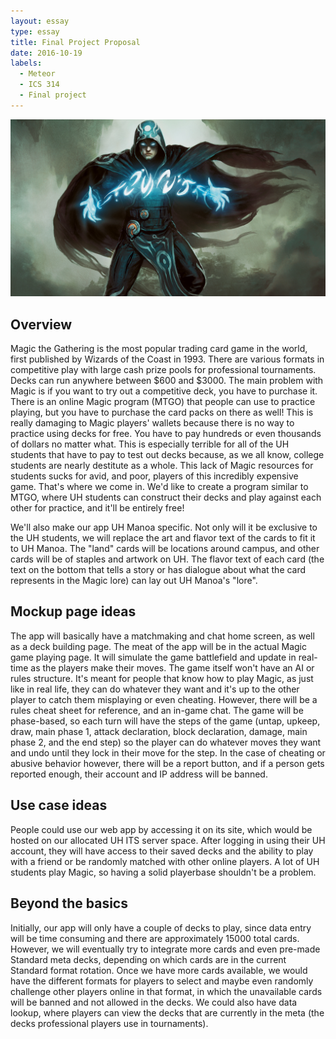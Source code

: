 ```yaml
---
layout: essay
type: essay
title: Final Project Proposal
date: 2016-10-19
labels:
  - Meteor
  - ICS 314
  - Final project
---
```


<img class="ui image" src="../images/jace.jpg">

## Overview

Magic the Gathering is the most popular trading card game in the world, first published by Wizards of the Coast in 1993. There are various formats in competitive play with large cash prize pools for professional tournaments. Decks can run anywhere between $600 and $3000. The main problem with Magic is if you want to try out a competitive deck, you have to purchase it. There is an online Magic program (MTGO) that people can use to practice playing, but you have to purchase the card packs on there as well! This is really damaging to Magic players' wallets because there is no way to practice using decks for free. You have to pay hundreds or even thousands of dollars no matter what. This is especially terrible for all of the UH students that have to pay to test out decks because, as we all know, college students are nearly destitute as a whole. This lack of Magic resources for students sucks for avid, and poor, players of this incredibly expensive game. That's where we come in. We'd like to create a program similar to MTGO, where UH students can construct their decks and play against each other for practice, and it'll be entirely free!

We'll also make our app UH Manoa specific. Not only will it be exclusive to the UH students, we will replace the art and flavor text of the cards to fit it to UH Manoa. The "land" cards will be locations around campus, and other cards will be of staples and artwork on UH. The flavor text of each card (the text on the bottom that tells a story or has dialogue about what the card represents in the Magic lore) can lay out UH Manoa's "lore".

## Mockup page ideas

The app will basically have a matchmaking and chat home screen, as well as a deck building page. The meat of the app will be in the actual Magic game playing page. It will simulate the game battlefield and update in real-time as the players make their moves. The game itself won't have an AI or rules structure. It's meant for people that know how to play Magic, as just like in real life, they can do whatever they want and it's up to the other player to catch them misplaying or even cheating. However, there will be a rules cheat sheet for reference, and an in-game chat. The game will be phase-based, so each turn will have the steps of the game (untap, upkeep, draw, main phase 1, attack declaration, block declaration, damage, main phase 2, and the end step) so the player can do whatever moves they want and undo until they lock in their move for the step. In the case of cheating or abusive behavior however, there will be a report button, and if a person gets reported enough, their account and IP address will be banned.

## Use case ideas

People could use our web app by accessing it on its site, which would be hosted on our allocated UH ITS server space. After logging in using their UH account, they will have access to their saved decks and the ability to play with a friend or be randomly matched with other online players. A lot of UH students play Magic, so having a solid playerbase shouldn't be a problem.

## Beyond the basics

Initially, our app will only have a couple of decks to play, since data entry will be time consuming and there are approximately 15000 total cards. However, we will eventually try to integrate more cards and even pre-made Standard meta decks, depending on which cards are in the current Standard format rotation. Once we have more cards available, we would have the different formats for players to select and maybe even randomly challenge other players online in that format, in which the unavailable cards will be banned and not allowed in the decks. We could also have data lookup, where players can view the decks that are currently in the meta (the decks professional players use in tournaments).
